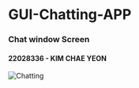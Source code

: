 # GUI-Chatting-APP

<h3> Chat window Screen </h3>
<h4> 22028336 - KIM CHAE YEON </h4>

![Chatting](https://github.com/chyyn/GUI-Chatting-APP/assets/124175096/ebecdac0-1796-4afe-943f-2e04e49c8810)
